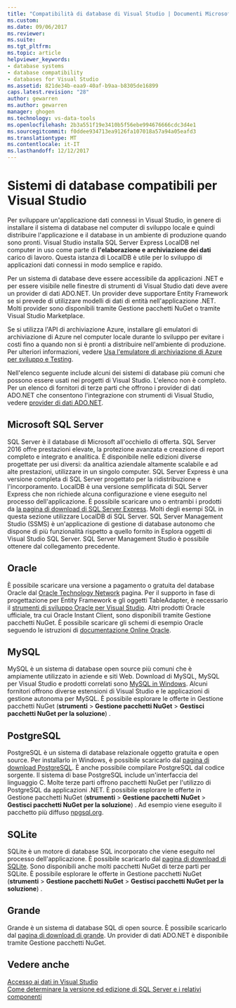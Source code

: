 ```yaml
---
title: "Compatibilità di database di Visual Studio | Documenti Microsoft"
ms.custom: 
ms.date: 09/06/2017
ms.reviewer: 
ms.suite: 
ms.tgt_pltfrm: 
ms.topic: article
helpviewer_keywords:
- database systems
- database compatibility
- databases for Visual Studio
ms.assetid: 821de34b-eaa9-40af-b9aa-b8305de16899
caps.latest.revision: "28"
author: gewarren
ms.author: gewarren
manager: ghogen
ms.technology: vs-data-tools
ms.openlocfilehash: 2b3a551f19e3410b5f56ebe994676666cdc3d4e1
ms.sourcegitcommit: f0ddee934713ea9126fa107018a57a94a05eafd3
ms.translationtype: MT
ms.contentlocale: it-IT
ms.lasthandoff: 12/12/2017
---
```

# <a name="compatible-database-systems-for-visual-studio"></a>Sistemi di database compatibili per Visual Studio

Per sviluppare un'applicazione dati connessi in Visual Studio, in genere di installare il sistema di database nel computer di sviluppo locale e quindi distribuire l'applicazione e il database in un ambiente di produzione quando sono pronti. Visual Studio installa SQL Server Express LocalDB nel computer in uso come parte di **l'elaborazione e archiviazione dei dati** carico di lavoro. Questa istanza di LocalDB è utile per lo sviluppo di applicazioni dati connessi in modo semplice e rapido.

Per un sistema di database deve essere accessibile da applicazioni .NET e per essere visibile nelle finestre di strumenti di Visual Studio dati deve avere un provider di dati ADO.NET. Un provider deve supportare Entity Framework se si prevede di utilizzare modelli di dati di entità nell'applicazione .NET. Molti provider sono disponibili tramite Gestione pacchetti NuGet o tramite Visual Studio Marketplace.

Se si utilizza l'API di archiviazione Azure, installare gli emulatori di archiviazione di Azure nel computer locale durante lo sviluppo per evitare i costi fino a quando non si è pronti a distribuire nell'ambiente di produzione. Per ulteriori informazioni, vedere [Usa l'emulatore di archiviazione di Azure per sviluppo e Testing](https://azure.microsoft.com/en-us/documentation/articles/storage-use-emulator/).

Nell'elenco seguente include alcuni dei sistemi di database più comuni che possono essere usati nei progetti di Visual Studio. L'elenco non è completo. Per un elenco di fornitori di terze parti che offrono i provider di dati ADO.NET che consentono l'integrazione con strumenti di Visual Studio, vedere [provider di dati ADO.NET](/dotnet/framework/data/adonet/data-providers).

## <a name="microsoft-sql-server"></a>Microsoft SQL Server

SQL Server è il database di Microsoft all'occhiello di offerta. SQL Server 2016 offre prestazioni elevate, la protezione avanzata e creazione di report completo e integrato e analitica. È disponibile nelle edizioni diverse progettate per usi diversi: da analitica aziendale altamente scalabile e ad alte prestazioni, utilizzare in un singolo computer. SQL Server Express è una versione completa di SQL Server progettato per la ridistribuzione e l'incorporamento.  LocalDB è una versione semplificata di SQL Server Express che non richiede alcuna configurazione e viene eseguito nel processo dell'applicazione. È possibile scaricare uno o entrambi i prodotti da [la pagina di download di SQL Server Express](https://www.microsoft.com/en-us/server-cloud/Products/sql-server-editions/sql-server-express.aspx). Molti degli esempi SQL in questa sezione utilizzare LocalDB di SQL Server. SQL Server Management Studio (SSMS) è un'applicazione di gestione di database autonomo che dispone di più funzionalità rispetto a quello fornito in Esplora oggetti di Visual Studio SQL Server. SQL Server Management Studio è possibile ottenere dal collegamento precedente.

## <a name="oracle"></a>Oracle

È possibile scaricare una versione a pagamento o gratuita del database Oracle dal [Oracle Technology Network](http://www.oracle.com/technetwork/database/enterprise-edition/downloads/index-092322.html) pagina. Per il supporto in fase di progettazione per Entity Framework e gli oggetti TableAdapter, è necessario il [strumenti di sviluppo Oracle per Visual Studio](http://www.oracle.com/technetwork/developer-tools/visual-studio/overview/index.html). Altri prodotti Oracle ufficiale, tra cui Oracle Instant Client, sono disponibili tramite Gestione pacchetti NuGet.  È possibile scaricare gli schemi di esempio Oracle seguendo le istruzioni di [documentazione Online Oracle](http://docs.oracle.com/cd/E11882_01/server.112/e10831/toc.htm).

## <a name="mysql"></a>MySQL

MySQL è un sistema di database open source più comuni che è ampiamente utilizzato in aziende e siti Web. Download di MySQL, MySQL per Visual Studio e prodotti correlati sono [MySQL in Windows](http://www.mysql.com/why-mysql/windows/).  Alcuni fornitori offrono diverse estensioni di Visual Studio e le applicazioni di gestione autonoma per MySQL. È possibile esplorare le offerte in Gestione pacchetti NuGet (**strumenti** > **Gestione pacchetti NuGet** > **Gestisci pacchetti NuGet per la soluzione**) .

## <a name="postgresql"></a>PostgreSQL

PostgreSQL è un sistema di database relazionale oggetto gratuita e open source. Per installarlo in Windows, è possibile scaricarlo dal [pagina di download PostgreSQL](http://www.postgresql.org/download/windows/).  È anche possibile compilare PostgreSQL dal codice sorgente.  Il sistema di base PostgreSQL include un'interfaccia del linguaggio C. Molte terze parti offrono pacchetti NuGet per l'utilizzo di PostgreSQL da applicazioni .NET.  È possibile esplorare le offerte in Gestione pacchetti NuGet (**strumenti** > **Gestione pacchetti NuGet** > **Gestisci pacchetti NuGet per la soluzione**) . Ad esempio viene eseguito il pacchetto più diffuso [npgsql.org](http://www.npgsql.org).

## <a name="sqlite"></a>SQLite

SQLite è un motore di database SQL incorporato che viene eseguito nel processo dell'applicazione. È possibile scaricarlo dal [pagina di download di SQLite](http://www.sqlite.org/download.html). Sono disponibili anche molti pacchetti NuGet di terze parti per SQLite. È possibile esplorare le offerte in Gestione pacchetti NuGet (**strumenti** > **Gestione pacchetti NuGet** > **Gestisci pacchetti NuGet per la soluzione**) .

## <a name="firebird"></a>Grande

Grande è un sistema di database SQL di open source. È possibile scaricarlo dal [pagina di download di grande](http://firebirdsql.org/en/downloads/). Un provider di dati ADO.NET è disponibile tramite Gestione pacchetti NuGet.

## <a name="see-also"></a>Vedere anche

[Accesso ai dati in Visual Studio](../data-tools/accessing-data-in-visual-studio.md)  
[Come determinare la versione ed edizione di SQL Server e i relativi componenti](http://support.microsoft.com/kb/321185)